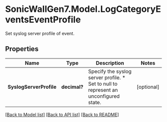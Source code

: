 # SonicWallGen7.Model.LogCategoryEventsEventProfile
Set syslog server profile of event.

## Properties

Name | Type | Description | Notes
------------ | ------------- | ------------- | -------------
**SyslogServerProfile** | **decimal?** | Specify the syslog server profile. * Set to null to represent an unconfigured state. | [optional] 

[[Back to Model list]](../README.md#documentation-for-models) [[Back to API list]](../README.md#documentation-for-api-endpoints) [[Back to README]](../README.md)

